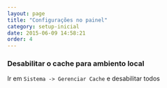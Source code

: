 ```yaml
---
layout: page
title: "Configurações no painel"
category: setup-inicial
date: 2015-06-09 14:58:21
order: 4
---
```


### Desabilitar o cache para ambiento local

Ir em `Sistema -> Gerenciar Cache` e desabilitar todos

